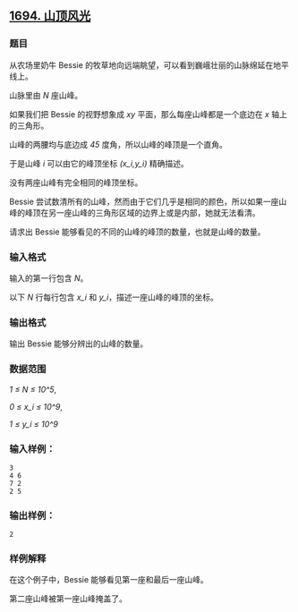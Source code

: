 ## [1694. 山顶风光](https://www.acwing.com/problem/content/1696/)

### 题目

从农场里奶牛 Bessie 的牧草地向远端眺望，可以看到巍峨壮丽的山脉绵延在地平线上。

山脉里由 *N* 座山峰。

如果我们把 Bessie 的视野想象成 *xy* 平面，那么每座山峰都是一个底边在 *x* 轴上的三角形。

山峰的两腰均与底边成 *45* 度角，所以山峰的峰顶是一个直角。

于是山峰 *i* 可以由它的峰顶坐标 *(x_i,y_i)* 精确描述。

没有两座山峰有完全相同的峰顶坐标。

Bessie 尝试数清所有的山峰，然而由于它们几乎是相同的颜色，所以如果一座山峰的峰顶在另一座山峰的三角形区域的边界上或是内部，她就无法看清。

请求出 Bessie 能够看见的不同的山峰的峰顶的数量，也就是山峰的数量。

### 输入格式

输入的第一行包含 *N*。

以下 *N* 行每行包含 *x_i* 和 *y_i*，描述一座山峰的峰顶的坐标。

### 输出格式

输出 Bessie 能够分辨出的山峰的数量。

### 数据范围

*1 ≤ N ≤ 10^5*,

*0 ≤ x_i ≤ 10^9*,

*1 ≤ y_i ≤ 10^9*

### 输入样例：

```
3
4 6
7 2
2 5
```

### 输出样例：

```
2
```

### 样例解释

在这个例子中，Bessie 能够看见第一座和最后一座山峰。

第二座山峰被第一座山峰掩盖了。
